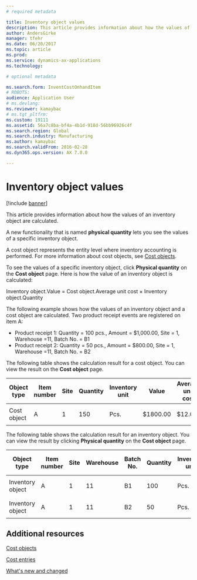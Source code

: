 ```yaml
---
# required metadata

title: Inventory object values
description: This article provides information about how the values of an inventory object are calculated. 
author: AndersGirke
manager: tfehr
ms.date: 06/20/2017
ms.topic: article
ms.prod: 
ms.service: dynamics-ax-applications
ms.technology: 

# optional metadata

ms.search.form: InventCostOnhandItem
# ROBOTS: 
audience: Application User
# ms.devlang: 
ms.reviewer: kamaybac
# ms.tgt_pltfrm: 
ms.custom: 19111
ms.assetid: 56a7c8ba-bf4a-4b1d-918d-56bb96926c4f
ms.search.region: Global
ms.search.industry: Manufacturing
ms.author: kamaybac
ms.search.validFrom: 2016-02-28
ms.dyn365.ops.version: AX 7.0.0

---
```


# Inventory object values

[!include [banner](../includes/banner.md)]

This article provides information about how the values of an inventory object are calculated. 

A new functionality that is named **physical quantity** lets you see the values of a specific inventory object. 

A cost object represents the entity level where inventory accounting is performed. For more information about cost objects, see [Cost objects](cost-object.md). 

To see the values of a specific inventory object, click **Physical quantity** on the **Cost object** page. Here is how the value of an inventory object is calculated: 

Inventory object.Value = Cost object.Average unit cost × Inventory object.Quantity 

The following example shows how the values of an inventory object and a cost object are calculated. Two product receipt events are registered on item A:

-   Product receipt 1: Quantity = 100 pcs., Amount = $1,000.00, Site = 1, Warehouse =11, Batch No. = B1
-   Product receipt 2: Quantity = 50 pcs., Amount = $800.00, Site = 1, Warehouse =11, Batch No. = B2

The following table shows the calculation result for a cost object. You can view the result on the **Cost object** page.

<table style="width:100%;">
<colgroup>
<col width="14%" />
<col width="14%" />
<col width="14%" />
<col width="14%" />
<col width="14%" />
<col width="14%" />
<col width="14%" />
</colgroup>
<thead>
<tr class="header">
<th>Object type</th>
<th>Item number</th>
<th>Site</th>
<th>Quantity</th>
<th>Inventory unit</th>
<th>Value</th>
<th>Average unit cost</th>
</tr>
</thead>
<tbody>
<tr class="odd">
<td>Cost object</td>
<td>A</td>
<td>1</td>
<td>150</td>
<td>Pcs.</td>
<td><p>$1800.00</p></td>
<td><p>$12.00</p></td>
</tr>
</tbody>
</table>

The following table shows the calculation result for an inventory object. You can view the result by clicking **Physical quantity** on the **Cost object** page.

<table style="width:100%;">
<colgroup>
<col width="11%" />
<col width="11%" />
<col width="11%" />
<col width="11%" />
<col width="11%" />
<col width="11%" />
<col width="11%" />
<col width="11%" />
<col width="11%" />
</colgroup>
<thead>
<tr class="header">
<th>Object type</th>
<th>Item number</th>
<th>Site</th>
<th>Warehouse</th>
<th>Batch No.</th>
<th>Quantity</th>
<th>Inventory unit</th>
<th>Value</th>
<th>Average unit cost</th>
</tr>
</thead>
<tbody>
<tr class="odd">
<td>Inventory object</td>
<td>A</td>
<td>1</td>
<td>11</td>
<td>B1</td>
<td>100</td>
<td>Pcs.</td>
<td><p>$1200.00</p></td>
<td><p>$12.00</p></td>
</tr>
<tr class="even">
<td>Inventory object</td>
<td>A</td>
<td>1</td>
<td>11</td>
<td>B2</td>
<td>50</td>
<td>Pcs.</td>
<td><p>$600.00</p></td>
<td><p>$12.00</p></td>
</tr>
</tbody>
</table>



Additional resources
--------

[Cost objects](cost-object.md)

[Cost entries](cost-entries.md)

[What's new and changed](../../fin-and-ops/get-started/whats-new-changed.md)



